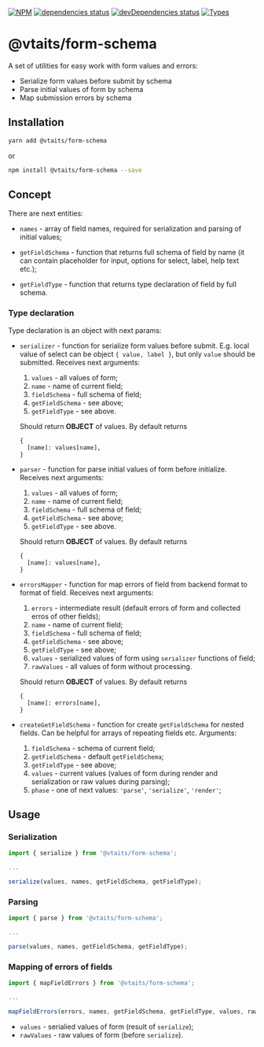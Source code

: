 [![NPM](https://img.shields.io/npm/v/@vtaits/form-schema.svg)](https://www.npmjs.com/package/@vtaits/form-schema)
[![dependencies status](https://david-dm.org/vtaits/form-schema/status.svg?path=packages/form-schema)](https://david-dm.org/vtaits/form-schema?path=packages/form-schema)
[![devDependencies status](https://david-dm.org/vtaits/form-schema/dev-status.svg?path=packages/form-schema)](https://david-dm.org/vtaits/form-schema?path=packages/form-schema&type=dev)
[![Types](https://img.shields.io/npm/types/@vtaits/form-schema.svg)](https://www.npmjs.com/package/@vtaits/form-schema)

# @vtaits/form-schema

A set of utilities for easy work with form values and errors:

- Serialize form values before submit by schema
- Parse initial values of form by schema
- Map submission errors by schema

## Installation

```bash
yarn add @vtaits/form-schema
```

or

```bash
npm install @vtaits/form-schema --save
```

## Concept

There are next entities:

- `names` - array of field names, required for serialization and parsing of initial values;

- `getFieldSchema` - function that returns full schema of field by name (it can contain placeholder for input, options for select, label, help text etc.);

- `getFieldType` - function that returns type declaration of field by full schema.

### Type declaration

Type declaration is an object with next params:

- `serializer` - function for serialize form values before submit. E.g. local value of select can be object `{ value, label }`, but only `value` should be submitted. Receives next arguments:

  1. `values` - all values of form;
  2. `name` - name of current field;
  3. `fieldSchema` - full schema of field;
  4. `getFieldSchema` - see above;
  5. `getFieldType` - see above.

  Should return **OBJECT** of values. By default returns

  ```
  {
    [name]: values[name],
  }
  ```

- `parser` - function for parse initial values of form before initialize. Receives next arguments:

  1. `values` - all values of form;
  2. `name` - name of current field;
  3. `fieldSchema` - full schema of field;
  4. `getFieldSchema` - see above;
  5. `getFieldType` - see above.

  Should return **OBJECT** of values. By default returns

  ```
  {
    [name]: values[name],
  }
  ```

- `errorsMapper` - function for map errors of field from backend format to format of field. Receives next arguments:

  1. `errors` - intermediate result (default errors of form and collected erros of other fields);
  2. `name` - name of current field;
  3. `fieldSchema` - full schema of field;
  4. `getFieldSchema` - see above;
  5. `getFieldType` - see above;
  6. `values` - serialized values of form using `serializer` functions of field;
  7. `rawValues` - all values of form without processing.

  Should return **OBJECT** of values. By default returns

  ```
  {
    [name]: errors[name],
  }
  ```

- `createGetFieldSchema` - function for create `getFieldSchema` for nested fields. Can be helpful for arrays of repeating fields etc. Arguments:

  1. `fieldSchema` - schema of current field;
  2. `getFieldSchema` - default `getFieldSchema`;
  3. `getFieldType` - see above;
  4. `values` - current values (values of form during render and serialization or raw values during parsing);
  5. `phase` - one of next values: `'parse'`, `'serialize'`, `'render'`;

## Usage

### Serialization

```javascript
import { serialize } from '@vtaits/form-schema';

...

serialize(values, names, getFieldSchema, getFieldType);
```

### Parsing

```javascript
import { parse } from '@vtaits/form-schema';

...

parse(values, names, getFieldSchema, getFieldType);
```

### Mapping of errors of fields

```javascript
import { mapFieldErrors } from '@vtaits/form-schema';

...

mapFieldErrors(errors, names, getFieldSchema, getFieldType, values, rawValues);
```

- `values` - serialied values of form (result of `serialize`);
- `rawValues` - raw values of form (before `serialize`).
